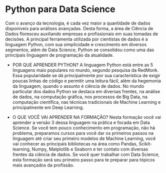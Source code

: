 # Python para Data Science 
Com o avanço da tecnologia, é cada vez maior a quantidade de dados disponíveis para análises avançadas. Desta forma, a área de Ciência de Dados floresceu auxiliando empresas e profissionais em suas tomadas de decisões. A principal ferramenta utilizada por cientistas de dados é a linguagem Python, com sua simplicidade e crescimento em diversos segmentos, além de Data Science, Python se consolidou como uma das principais linguagem de programação da atualidade.  

- POR QUE APRENDER PYTHON? 
A linguagem Python está entre as 5 linguagens mais populares no mundo, segundo pesquisa da RedMonk. Essa popularidade se dá principalmente por sua característica de exigir poucas linhas de código e permitir uma leitura fácil, além da hegemonia da linguagem, quando o assunto é ciência de dados. No mundo particular dos dados Python se destaca em diversas frentes, na análise de dados, na computação gráfica, nos processos de Big Data, na computação científica, nas técnicas tradicionais de Machine Learning e principalmente em Deep Learning.  

- O QUE VOCÊ VAI APRENDER NA FORMAÇÃO? 
Nesta formação você vai aprender a versão 3 dessa linguagem na prática e focada em Data Science. Se você tem pouco conhecimento em programação, não há problema, preparamos cursos para você dar os primeiros passos na linguagem até criar seu primeiro modelos de Machine Learning, você vai conhecer as principais bibliotecas na área como Pandas, Scikit-learning, Numpy, Matplotlib e Seaborn e ter contato com diversas frentes da ciência de dados.  Se você quer trabalhar com Data Science, esta formação será seu primeiro passo para te preparar para tópicos mais avançados da profissão.
